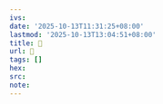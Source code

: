 ```yaml
---
ivs:
date: '2025-10-13T11:31:25+08:00'
lastmod: '2025-10-13T13:04:51+08:00'
title: 󰩘
url: 󰩘
tags: []
hex: 
src:
note:
---
```

